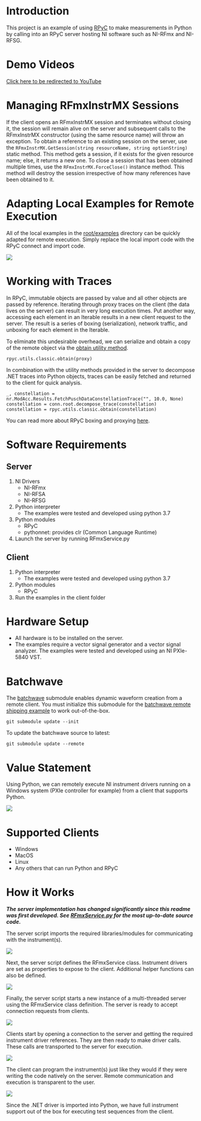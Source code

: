 # Introduction
This project is an example of using [RPyC](https://rpyc.readthedocs.io/en/latest/) to make measurements in Python by calling into an RPyC server hosting NI software such as NI-RFmx and NI-RFSG.

# Demo Videos
[Click here to be redirected to YouTube](https://www.youtube.com/playlist?list=PLbtY6u-1ausYmZ_Sl47s6N2L9jWG4_aEm)

# Managing RFmxInstrMX Sessions
If the client opens an RFmxInstrMX session and terminates without closing it,
the session will remain alive on the server and subsequent calls to the RFmxInstrMX constructor 
(using the same resource name) will throw an exception. To obtain a reference to an existing 
session on the server, use the `RFmxInstrMX.GetSession(string resourceName, string optionString)` 
static method. This method gets a session, if it exists for the given resource name; else, it returns
a new one. To close a session that has been obtained multiple times, use the 
`RFmxInstrMX.ForceClose()` instance method. This method will destroy the session irrespective of how 
many references have been obtained to it.

# Adapting Local Examples for Remote Execution
All of the local examples in the [root/examples](../examples/) directory can be quickly adapted for remote execution.
Simply replace the local import code with the RPyC connect and import code.

![](doc/local_remote_port.png)

# Working with Traces
In RPyC, immutable objects are passed by value and all other objects are passed by reference.
Iterating through proxy traces on the client (the data lives on the server) can result in very long execution times.
Put another way, accessing each element in an Iterable results in a new client request to the server.
The result is a series of boxing (serialization), network traffic, and unboxing for each element in the Iterable.

To eliminate this undesirable overhead, we can serialize and obtain a copy of the remote object via the [obtain utility method](https://rpyc.readthedocs.io/en/latest/api/utils_classic.html#rpyc.utils.classic.obtain).

`rpyc.utils.classic.obtain(proxy)`

In combination with the utility methods provided in the server to decompose .NET traces into Python objects, 
traces can be easily fetched and returned to the client for quick analysis.

```
_, constellation = nr.ModAcc.Results.FetchPuschDataConstellationTrace("", 10.0, None)
constellation = conn.root.decompose_trace(constellation)
constellation = rpyc.utils.classic.obtain(constellation)
```

You can read more about RPyC boxing and proxying [here](https://rpyc.readthedocs.io/en/latest/docs/theory.html#implementation).

# Software Requirements
## Server
1. NI Drivers
    * NI-RFmx
    * NI-RFSA
    * NI-RFSG
2. Python interpreter
    * The examples were tested and developed using python 3.7
3. Python modules
    * RPyC
    * pythonnet: provides clr (Common Language Runtime)
4. Launch the server by running RFmxService.py

## Client
1. Python interpreter
    * The examples were tested and developed using python 3.7
2. Python modules
    * RPyC
3. Run the examples in the client folder

# Hardware Setup
* All hardware is to be installed on the server.
* The examples require a vector signal generator and a vector signal analyzer.  The examples were tested and developed using an NI PXIe-5840 VST.

# Batchwave
The [batchwave](https://github.com/NISystemsEngineering/batchwave) submodule enables dynamic waveform creation from a 
remote client. You must initialize this submodule for the [batchwave remote shipping example](https://github.com/NISystemsEngineering/batchwave/blob/master/examples/nr_generate_remote_waveform.py)
to work out-of-the-box.

`git submodule update --init`

To update the batchwave source to latest:

`git submodule update --remote`

# Value Statement
Using Python, we can remotely execute NI instrument drivers running on a Windows system (PXIe controller for example) from a client that supports Python.

![](doc/interoperability.PNG)

# Supported Clients
  * Windows
  * MacOS
  * Linux
  * Any others that can run Python and RPyC

# How it Works
***The server implementation has changed significantly since this readme was first developed.
See [RFmxService.py](RFmxService.py) for the most up-to-date source code.***

The server script imports the required libraries/modules for communicating with the instrument(s).

![](doc/service1.PNG)

Next, the server script defines the RFmxService class. Instrument drivers are set as properties to expose to the client. Additional helper functions can also be defined.

![](doc/service2.PNG)

Finally, the server script starts a new instance of a multi-threaded server using the RFmxService class definition. The server is ready to accept connection requests from clients.

![](doc/service3.PNG)

Clients start by opening a connection to the server and getting the required instrument driver references. They are then ready to make driver calls. These calls are transported to the server for execution.

![](doc/client1.PNG)

The client can program the instrument(s) just like they would if they were writing the code natively on the server. Remote communication and execution is transparent to the user.

![](doc/pythonvsnet.PNG)

Since the .NET driver is imported into Python, we have full instrument support out of the box for executing test sequences from the client.
